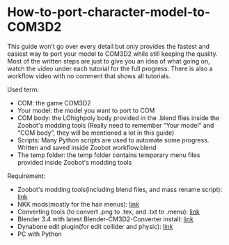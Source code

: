 # How-to-port-character-model-to-COM3D2

  This guide won’t go over every detail but only provides the fastest and easiest way to port your model to COM3D2 while still keeping the quality. Most of the written steps are just to give you an idea of what going on, watch the video under each tutorial for the full progress. There is also a workflow video with no comment that shows all tutorials.
  
Used term:
- COM: the game COM3D2
- Your model: the model you want to port to COM 
- COM body: the LOhighpoly body provided in the .blend flies inside the Zoobot's modding tools
(Really need to remember “Your model” and “COM body”, they will be mentioned a lot in this guide)
- Scripts: Many Python scripts are used to automate some progress. Written and saved inside Zoobot workflow.blend 
- The temp folder: the temp folder contains temporary menu files provided inside Zoobot's modding tools

Requirement:
- Zoobot's modding tools(including blend files, and mass rename script): [link](https://github.com/Zoobot123/How-to-port-character-model-to-COM3D2/releases/tag/tutorial)
- NKK mods(mostly for the hair menus): [link](https://mega.nz/folder/06ViRZJL#fB-zihiNHKWzQyftc6XMug)
- Converting tools (to convert .png to .tex, and .txt to .menu): [link](https://mega.nz/file/ZrsRyZAb#WNfT2tTk7s5Je6h8I5qPIFX5JjxwtrfE4DWm0wKkoHw)
- Blender 3.4 with latest Blender-CM3D2-Converter install: [link](https://github.com/luvoid/Blender-CM3D2-Converter)
- Dynabone edit plugin(for edit collider and physic): [link](https://ux.getuploader.com/trzr_tool/download/25)
- PC with Python


